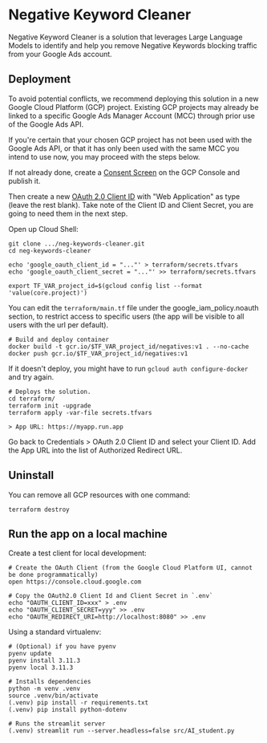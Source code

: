 # Negative Keyword Cleaner

Negative Keyword Cleaner is a solution that leverages Large Language Models to
identify and help you remove Negative Keywords blocking traffic from your
Google Ads account.

## Deployment

To avoid potential conflicts, we recommend deploying this solution in a new
Google Cloud Platform (GCP) project. Existing GCP projects may already be
linked to a specific Google Ads Manager Account (MCC) through prior use of the
Google Ads API.

If you're certain that your chosen GCP project has not been used with the
Google Ads API, or that it has only been used with the same MCC you intend to
use now, you may proceed with the steps below.

If not already done, create
a [Consent Screen](https://console.cloud.google.com/apis/credentials/consent)
on the GCP Console and publish it.

Then create a
new [OAuth 2.0 Client ID](https://console.cloud.google.com/apis/credentials)
with "Web Application" as type (leave the rest blank). Take note of the Client
ID and Client Secret, you are going to need them in the next step.

Open up Cloud Shell:

    git clone .../neg-keywords-cleaner.git
    cd neg-keywords-cleaner

    echo 'google_oauth_client_id = "..."' > terraform/secrets.tfvars
    echo 'google_oauth_client_secret = "..."' >> terraform/secrets.tfvars

    export TF_VAR_project_id=$(gcloud config list --format 'value(core.project)')

You can edit the ```terraform/main.tf``` file under the
google_iam_policy.noauth section, to restrict access to specific users (the app
will be visible to all users with the url per default).

    # Build and deploy container
    docker build -t gcr.io/$TF_VAR_project_id/negatives:v1 . --no-cache
    docker push gcr.io/$TF_VAR_project_id/negatives:v1

If it doesn't deploy, you might have to run `gcloud auth configure-docker` and
try again.

    # Deploys the solution.
    cd terraform/
    terraform init -upgrade
    terraform apply -var-file secrets.tfvars

    > App URL: https://myapp.run.app

Go back to Credentials > OAuth 2.0 Client ID and select your Client ID.
Add the App URL into the list of Authorized Redirect URL.

## Uninstall

You can remove all GCP resources with one command:

    terraform destroy

## Run the app on a local machine

Create a test client for local development:

    # Create the OAuth Client (from the Google Cloud Platform UI, cannot be done programmatically)
    open https://console.cloud.google.com

    # Copy the OAuth2.0 Client Id and Client Secret in `.env`
    echo "OAUTH_CLIENT_ID=xxx" > .env
    echo "OAUTH_CLIENT_SECRET=yyy" >> .env
    echo "OAUTH_REDIRECT_URI=http://localhost:8080" >> .env

Using a standard virtualenv:

    # (Optional) if you have pyenv
    pyenv update
    pyenv install 3.11.3
    pyenv local 3.11.3
    
    # Installs dependencies
    python -m venv .venv
    source .venv/bin/activate
    (.venv) pip install -r requirements.txt
    (.venv) pip install python-dotenv

    # Runs the streamlit server
    (.venv) streamlit run --server.headless=false src/AI_student.py
